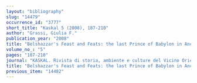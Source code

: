 ```yaml
---
layout: "bibliography"
slug: "14479"
occurrence_id: "3777"
short_title: "Kaskal 5 (2008), 187-210"
author: "Grassi, Giulia F."
publication_year: "2008"
title: "Belshazzar's Feast and Feats: the last Prince of Babylon in Ancient Eastern and Western Sources."
volume_no_: "5"
pages: "187-210"
journal: "KASKAL. Rivista di storia, ambiente e culture del Vicino Oriente Antico"
title: "Belshazzar's Feast and Feats: the last Prince of Babylon in Ancient Eastern and Western Sources."
previous_item: "14482"
---
```

